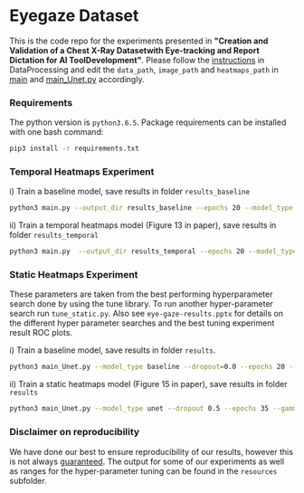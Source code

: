 # Eyegaze Dataset

This is the code repo for the experiments presented in **"Creation and Validation of a Chest X-Ray Datasetwith Eye-tracking and Report Dictation for AI ToolDevelopment"**. Please follow the [instructions](../DataProcessing/readme.md) in DataProcessing and edit the ``data_path``, ``image_path`` and ``heatmaps_path`` in [main](main.py) and [main_Unet.py](main_Unet.py) accordingly.

### Requirements
The python version is ```python3.6.5```. Package requirements can be installed with one bash command:
```bash
pip3 install -r requirements.txt
```

### Temporal Heatmaps Experiment
i) Train a baseline model, save results in folder `results_baseline` 
```bash
python3 main.py --output_dir results_baseline --epochs 20 --model_type baseline --scheduler --batch_size 16 --dropout 0.5 --hidden_dim 64 --hidden_hm 128 --gpus 3,4,5,6,7
```
ii) Train a temporal heatmaps model (Figure 13 in paper), save results in folder `results_temporal`
```bash
python3 main.py  --output_dir results_temporal --epochs 20 --model_type temporal --scheduler --attention --brnn_hm --batch_size 16 --dropout 0.5 --hidden_dim 64 --hidden_hm 128 --gpus 3,4,5,6,7
```

### Static Heatmaps Experiment

These parameters are taken from the best performing hyperparameter search done by using the tune library. 
To run another hyper-parameter search run `tune_static.py`. Also see  `eye-gaze-results.pptx` for details 
on the different hyper parameter searches and the best tuning experiment result ROC plots.  

i) Train a baseline model, save results in folder `results`.  
```bash
python3 main_Unet.py --model_type baseline --dropout=0.0 --epochs 20 --gamma 1 --lr 0.006486 --model_teacher timm-efficientnet-b0 --step_size 8 --scheduler --resize 224 --gpus 7 --batch_size 32 --pretrained_name noisy-student
```

ii) Train a static heatmaps model (Figure 15 in paper), save results in folder `results`
```bash
python3 main_Unet.py --model_type unet --dropout 0.5 --epochs 35 --gamma 0.41731 --lr 0.0090552 --model_teacher timm-efficientnet-b0 --step_size 2 --scheduler --resize 224 --gpus 6 --batch_size 32 --pretrained_name noisy-student
```

### Disclaimer on reproducibility
We have done our best to ensure reproducibility of our results, however this is not always [guaranteed](https://pytorch.org/docs/stable/notes/randomness.html).
The output for some of our experiments as well as ranges for the hyper-parameter tuning can be found in the `resources` subfolder.
